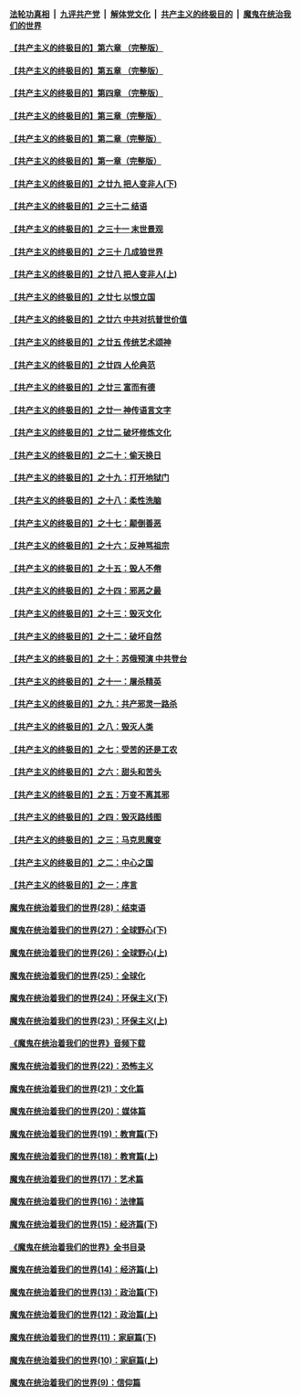 ####  [法轮功真相](../../../../basic/blob/master/README.md?t=05140702) &nbsp;|&nbsp; [九评共产党](../../../../9ping.md/blob/master/README.md?t=05140702) &nbsp;|&nbsp; [解体党文化](../../../../jtdwh.md/blob/master/README.md?t=05140702)  &nbsp;|&nbsp; [共产主义的终极目的](../../../../gczydzjmd.md/blob/master/README.md?t=05140702) &nbsp;|&nbsp; [魔鬼在统治我们的世界](../../../../mgztzwmdsj.md/blob/master/README.md?t=05140702) 

#### [【共产主义的终极目的】第六章 （完整版）](../pages/nsc422/n11428913.md?t=05140702) 

#### [【共产主义的终极目的】第五章 （完整版）](../pages/nsc422/n11428912.md?t=05140702) 

#### [【共产主义的终极目的】第四章 （完整版）](../pages/nsc422/n11428907.md?t=05140702) 

#### [【共产主义的终极目的】第三章（完整版）](../pages/nsc422/n11428848.md?t=05140702) 

#### [【共产主义的终极目的】第二章（完整版）](../pages/nsc422/n11428831.md?t=05140702) 

#### [【共产主义的终极目的】第一章（完整版）](../pages/nsc422/n11417651.md?t=05140702) 

#### [【共产主义的终极目的】之廿九 把人变非人(下)](../pages/nsc422/n11344140.md?t=05140702) 

#### [【共产主义的终极目的】之三十二 结语](../pages/nsc422/n11360535.md?t=05140702) 

#### [【共产主义的终极目的】之三十一 末世景观](../pages/nsc422/n11351129.md?t=05140702) 

#### [【共产主义的终极目的】之三十 几成狼世界](../pages/nsc422/n11348280.md?t=05140702) 

#### [【共产主义的终极目的】之廿八 把人变非人(上)](../pages/nsc422/n11340492.md?t=05140702) 

#### [【共产主义的终极目的】之廿七 以恨立国](../pages/nsc422/n11336944.md?t=05140702) 

#### [【共产主义的终极目的】之廿六 中共对抗普世价值](../pages/nsc422/n11324785.md?t=05140702) 

#### [【共产主义的终极目的】之廿五 传统艺术颂神](../pages/nsc422/n11296396.md?t=05140702) 

#### [【共产主义的终极目的】之廿四 人伦典范](../pages/nsc422/n11296397.md?t=05140702) 

#### [【共产主义的终极目的】之廿三 富而有德](../pages/nsc422/n11283598.md?t=05140702) 

#### [【共产主义的终极目的】之廿一 神传语言文字](../pages/nsc422/n11263265.md?t=05140702) 

#### [【共产主义的终极目的】之廿二 破坏修炼文化](../pages/nsc422/n11245728.md?t=05140702) 

#### [【共产主义的终极目的】之二十：偷天换日](../pages/nsc422/n11238846.md?t=05140702) 

#### [【共产主义的终极目的】之十九：打开地狱门](../pages/nsc422/n11206376.md?t=05140702) 

#### [【共产主义的终极目的】之十八：柔性洗脑](../pages/nsc422/n11199994.md?t=05140702) 

#### [【共产主义的终极目的】之十七：颠倒善恶](../pages/nsc422/n11179782.md?t=05140702) 

#### [【共产主义的终极目的】之十六：反神骂祖宗](../pages/nsc422/n11166798.md?t=05140702) 

#### [【共产主义的终极目的】之十五：毁人不倦](../pages/nsc422/n11166792.md?t=05140702) 

#### [【共产主义的终极目的】之十四：邪恶之最](../pages/nsc422/n11150249.md?t=05140702) 

#### [【共产主义的终极目的】之十三：毁灭文化](../pages/nsc422/n11135227.md?t=05140702) 

#### [【共产主义的终极目的】之十二：破坏自然](../pages/nsc422/n11135214.md?t=05140702) 

#### [【共产主义的终极目的】之十：苏俄预演 中共登台](../pages/nsc422/n11118424.md?t=05140702) 

#### [【共产主义的终极目的】之十一：屠杀精英](../pages/nsc422/n11118442.md?t=05140702) 

#### [【共产主义的终极目的】之九：共产邪灵一路杀](../pages/nsc422/n11114139.md?t=05140702) 

#### [【共产主义的终极目的】之八：毁灭人类](../pages/nsc422/n11108503.md?t=05140702) 

#### [【共产主义的终极目的】之七：受苦的还是工农](../pages/nsc422/n11101809.md?t=05140702) 

#### [【共产主义的终极目的】之六：甜头和苦头](../pages/nsc422/n11096971.md?t=05140702) 

#### [【共产主义的终极目的】之五：万变不离其邪](../pages/nsc422/n11091285.md?t=05140702) 

#### [【共产主义的终极目的】之四：毁灭路线图](../pages/nsc422/n11086284.md?t=05140702) 

#### [【共产主义的终极目的】之三：马克思魔变](../pages/nsc422/n11061941.md?t=05140702) 

#### [【共产主义的终极目的】之二：中心之国](../pages/nsc422/n11047728.md?t=05140702) 

#### [【共产主义的终极目的】之一：序言](../pages/nsc422/n11086077.md?t=05140702) 

#### [魔鬼在统治着我们的世界(28)：结束语](../pages/nsc422/n10936246.md?t=05140702) 

#### [魔鬼在统治着我们的世界(27)：全球野心(下)](../pages/nsc422/n10928319.md?t=05140702) 

#### [魔鬼在统治着我们的世界(26)：全球野心(上)](../pages/nsc422/n10900318.md?t=05140702) 

#### [魔鬼在统治着我们的世界(25)：全球化](../pages/nsc422/n10788205.md?t=05140702) 

#### [魔鬼在统治着我们的世界(24)：环保主义(下)](../pages/nsc422/n10695307.md?t=05140702) 

#### [魔鬼在统治着我们的世界(23)：环保主义(上)](../pages/nsc422/n10688613.md?t=05140702) 

#### [《魔鬼在统治着我们的世界》音频下载](../pages/nsc422/n10635553.md?t=05140702) 

#### [魔鬼在统治着我们的世界(22)：恐怖主义](../pages/nsc422/n10614727.md?t=05140702) 

#### [魔鬼在统治着我们的世界(21)：文化篇](../pages/nsc422/n10597706.md?t=05140702) 

#### [魔鬼在统治着我们的世界(20)：媒体篇](../pages/nsc422/n10586579.md?t=05140702) 

#### [魔鬼在统治着我们的世界(19)：教育篇(下)](../pages/nsc422/n10564808.md?t=05140702) 

#### [魔鬼在统治着我们的世界(18)：教育篇(上)](../pages/nsc422/n10526970.md?t=05140702) 

#### [魔鬼在统治着我们的世界(17)：艺术篇](../pages/nsc422/n10499093.md?t=05140702) 

#### [魔鬼在统治着我们的世界(16)：法律篇](../pages/nsc422/n10485969.md?t=05140702) 

#### [魔鬼在统治着我们的世界(15)：经济篇(下)](../pages/nsc422/n10469975.md?t=05140702) 

#### [《魔鬼在统治着我们的世界》全书目录](../pages/nsc422/n10464261.md?t=05140702) 

#### [魔鬼在统治着我们的世界(14)：经济篇(上)](../pages/nsc422/n10457370.md?t=05140702) 

#### [魔鬼在统治着我们的世界(13)：政治篇(下)](../pages/nsc422/n10448270.md?t=05140702) 

#### [魔鬼在统治着我们的世界(12)：政治篇(上)](../pages/nsc422/n10444576.md?t=05140702) 

#### [魔鬼在统治着我们的世界(11)：家庭篇(下)](../pages/nsc422/n10440961.md?t=05140702) 

#### [魔鬼在统治着我们的世界(10)：家庭篇(上)](../pages/nsc422/n10435448.md?t=05140702) 

#### [魔鬼在统治着我们的世界(9)：信仰篇](../pages/nsc422/n10432159.md?t=05140702) 

